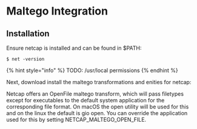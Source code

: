 # Maltego Integration

## Installation

Ensure netcap is installed and can be found in $PATH:

```
$ net -version
```

{% hint style="info" %}
TODO: /usr/local permissions
{% endhint %}

Next, download install the maltego transformations and enities for netcap:

Netcap offers an OpenFile maltego transform, which will pass filetypes except for executables to the default system application for the corresponding file format. On macOS the open utility will be used for this and on the linux the default is gio open. You can override the application used for this by setting NETCAP\_MALTEGO\_OPEN\_FILE.

